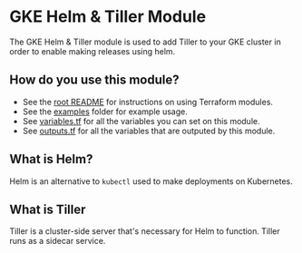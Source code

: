 # GKE Helm & Tiller Module

The GKE Helm & Tiller module is used to add Tiller to your GKE cluster in order
to enable making releases using helm.

## How do you use this module?

* See the [root README](/README.md) for instructions on using Terraform modules.
* See the [examples](/examples) folder for example usage.
* See [variables.tf](./variables.tf) for all the variables you can set on this module.
* See [outputs.tf](./outputs.tf) for all the variables that are outputed by this module.

## What is Helm? 

Helm is an alternative to `kubectl` used to make deployments on Kubernetes.

## What is Tiller

Tiller is a cluster-side server that's necessary for Helm to function. Tiller
runs as a sidecar service.
